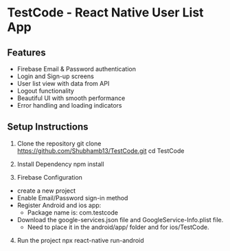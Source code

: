 # TestCode - React Native User List App

## Features

- Firebase Email & Password authentication
- Login and Sign-up screens
- User list view with data from API
- Logout functionality
- Beautiful UI with smooth performance
- Error handling and loading indicators

## Setup Instructions

1. Clone the repository
  git clone https://github.com/Shubhamb13/TestCode.git
  cd TestCode

2. Install Dependency
  npm install

3. Firebase Configuration
  - create a new project
  - Enable Email/Password sign-in method
  - Register Android and ios app:
     - Package name is: com.testcode
  - Download the google-services.json file and GoogleService-Info.plist file.
     - Need to place it in the android/app/ folder and for ios/TestCode.
       
4. Run the project
   npx react-native run-android
